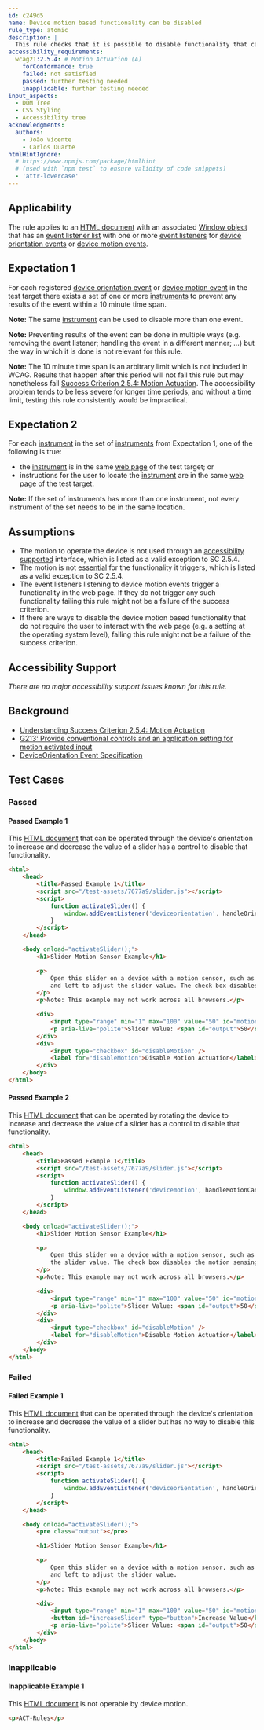 ```yaml
---
id: c249d5
name: Device motion based functionality can be disabled
rule_type: atomic
description: |
  This rule checks that it is possible to disable functionality that can be operated by device motion.
accessibility_requirements:
  wcag21:2.5.4: # Motion Actuation (A)
    forConformance: true
    failed: not satisfied
    passed: further testing needed
    inapplicable: further testing needed
input_aspects:
  - DOM Tree
  - CSS Styling
  - Accessibility tree
acknowledgments:
  authors:
    - João Vicente
    - Carlos Duarte
htmlHintIgnore:
  # https://www.npmjs.com/package/htmlhint
  # (used with `npm test` to ensure validity of code snippets)
  - 'attr-lowercase'
---
```


## Applicability

The rule applies to an [HTML document][] with an associated [Window object][] that has an [event listener list][] with one or more [event listeners][event listener] for [device orientation events][device orientation] or [device motion events][device motion].

## Expectation 1

For each registered [device orientation event][device orientation] or [device motion event][device motion] in the test target there exists a set of one or more [instruments][instrument] to prevent any results of the event within a 10 minute time span.

**Note:** The same [instrument][] can be used to disable more than one event.

**Note:** Preventing results of the event can be done in multiple ways (e.g. removing the event listener; handling the event in a different manner; ...) but the way in which it is done is not relevant for this rule.

**Note:** The 10 minute time span is an arbitrary limit which is not included in WCAG. Results that happen after this period will not fail this rule but may nonetheless fail [Success Criterion 2.5.4: Motion Actuation][sc 2.5.4]. The accessibility problem tends to be less severe for longer time periods, and without a time limit, testing this rule consistently would be impractical.

## Expectation 2

For each [instrument][] in the set of [instruments][instrument] from Expectation 1, one of the following is true:

- the [instrument][] is in the same [web page][] of the test target; or
- instructions for the user to locate the [instrument][] are in the same [web page][] of the test target.

**Note:** If the set of instruments has more than one instrument, not every instrument of the set needs to be in the same location.

## Assumptions

- The motion to operate the device is not used through an [accessibility supported][] interface, which is listed as a valid exception to SC 2.5.4.
- The motion is not [essential][] for the functionality it triggers, which is listed as a valid exception to SC 2.5.4.
- The event listeners listening to device motion events trigger a functionality in the web page. If they do not trigger any such functionality failing this rule might not be a failure of the success criterion.
- If there are ways to disable the device motion based functionality that do not require the user to interact with the web page (e.g. a setting at the operating system level), failing this rule might not be a failure of the success criterion.

## Accessibility Support

_There are no major accessibility support issues known for this rule._

## Background

- [Understanding Success Criterion 2.5.4: Motion Actuation][sc 2.5.4]
- [G213: Provide conventional controls and an application setting for motion activated input](https://www.w3.org/WAI/WCAG21/Techniques/general/G213.html)
- [DeviceOrientation Event Specification](https://www.w3.org/TR/orientation-event/)

## Test Cases

### Passed

#### Passed Example 1

This [HTML document][] that can be operated through the device's orientation to increase and decrease the value of a slider has a control to disable that functionality.

```html
<html>
	<head>
		<title>Passed Example 1</title>
		<script src="/test-assets/7677a9/slider.js"></script>
		<script>
			function activateSlider() {
				window.addEventListener('deviceorientation', handleOrientationCanBeDisabled)
			}
		</script>
	</head>

	<body onload="activateSlider();">
		<h1>Slider Motion Sensor Example</h1>

		<p>
			Open this slider on a device with a motion sensor, such as a smartphone or tablet. Tilt the device to the right
			and left to adjust the slider value. The check box disables the motion sensing adjustment.
		</p>
		<p>Note: This example may not work across all browsers.</p>

		<div>
			<input type="range" min="1" max="100" value="50" id="motionSlider" disabled />
			<p aria-live="polite">Slider Value: <span id="output">50</span></p>
		</div>
		<div>
			<input type="checkbox" id="disableMotion" />
			<label for="disableMotion">Disable Motion Actuation</label>
		</div>
	</body>
</html>
```

#### Passed Example 2

This [HTML document][] that can be operated by rotating the device to increase and decrease the value of a slider has a control to disable that functionality.

```html
<html>
	<head>
		<title>Passed Example 1</title>
		<script src="/test-assets/7677a9/slider.js"></script>
		<script>
			function activateSlider() {
				window.addEventListener('devicemotion', handleMotionCanBeDisabled)
			}
		</script>
	</head>

	<body onload="activateSlider();">
		<h1>Slider Motion Sensor Example</h1>

		<p>
			Open this slider on a device with a motion sensor, such as a smart phone or tablet. Rotate the device to adjust
			the slider value. The check box disables the motion sensing adjustment.
		</p>
		<p>Note: This example may not work across all browsers.</p>

		<div>
			<input type="range" min="1" max="100" value="50" id="motionSlider" disabled />
			<p aria-live="polite">Slider Value: <span id="output">50</span></p>
		</div>
		<div>
			<input type="checkbox" id="disableMotion" />
			<label for="disableMotion">Disable Motion Actuation</label>
		</div>
	</body>
</html>
```

### Failed

#### Failed Example 1

This [HTML document][] that can be operated through the device's orientation to increase and decrease the value of a slider but has no way to disable this functionality.

```html
<html>
	<head>
		<title>Failed Example 1</title>
		<script src="/test-assets/7677a9/slider.js"></script>
		<script>
			function activateSlider() {
				window.addEventListener('deviceorientation', handleOrientation)
			}
		</script>
	</head>

	<body onload="activateSlider();">
		<pre class="output"></pre>

		<h1>Slider Motion Sensor Example</h1>

		<p>
			Open this slider on a device with a motion sensor, such as a smartphone or tablet. Tilt the device to the right
			and left to adjust the slider value.
		</p>
		<p>Note: This example may not work across all browsers.</p>

		<div>
			<input type="range" min="1" max="100" value="50" id="motionSlider" disabled />
			<button id="increaseSlider" type="button">Increase Value</button>
			<p aria-live="polite">Slider Value: <span id="output">50</span></p>
		</div>
	</body>
</html>
```

### Inapplicable

#### Inapplicable Example 1

This [HTML document][] is not operable by device motion.

```html
<p>ACT-Rules</p>
```

[accessibility supported]: https://www.w3.org/WAI/WCAG21/Understanding/motion-actuation#dfn-accessibility-supported
[device motion]: https://www.w3.org/TR/orientation-event/#devicemotion 'Definition of device motion event'
[device orientation]: https://www.w3.org/TR/orientation-event/#deviceorientation 'Definition of device orientation event'
[essential]: https://www.w3.org/WAI/WCAG21/Understanding/motion-actuation.html#dfn-essential
[event listener]: https://dom.spec.whatwg.org/#concept-event-listener
[event listener list]: https://dom.spec.whatwg.org/#eventtarget-event-listener-list
[html document]: https://dom.spec.whatwg.org/#concept-document
[instrument]: #instrument-to-achieve-an-objective 'Definition of instrument to achieve an objective'
[sc 2.5.4]: https://www.w3.org/WAI/WCAG21/Understanding/motion-actuation.html
[web page]: #web-page-html 'Definition of web page'
[window object]: https://html.spec.whatwg.org/multipage/window-object.html#dom-window
